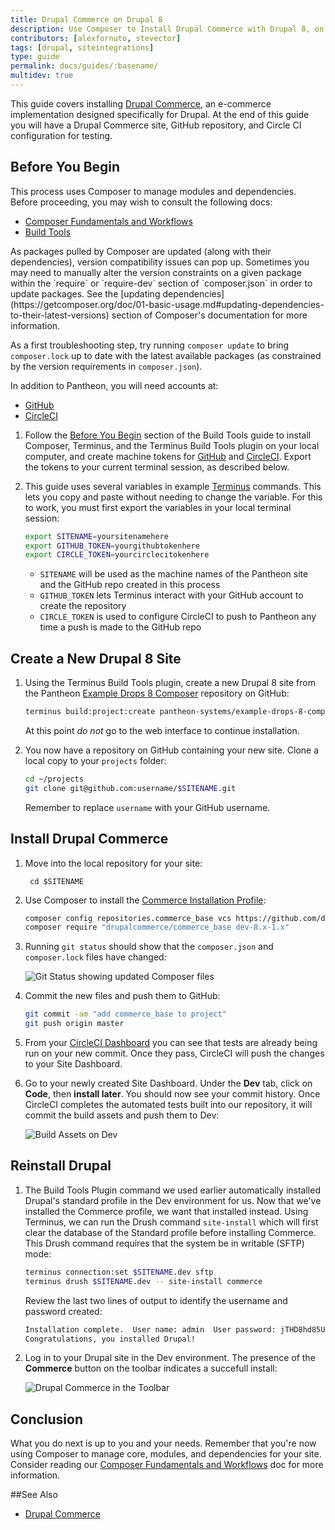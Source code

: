 ```yaml
---
title: Drupal Commerce on Drupal 8
description: Use Composer to Install Drupal Commerce with Drupal 8, on Pantheon
contributors: [alexfornuto, stevector]
tags: [drupal, siteintegrations]
type: guide
permalink: docs/guides/:basename/
multidev: true
---
```


This guide covers installing [Drupal Commerce](https://drupalcommerce.org/), an e-commerce implementation designed specifically for Drupal. At the end of this guide you will have a Drupal Commerce site, GitHub repository, and Circle CI configuration for testing.


## Before You Begin
This process uses Composer to manage modules and dependencies. Before proceeding, you may wish to consult the following docs:

 - [Composer Fundamentals and Workflows](/docs/composer)
 - [Build Tools](/docs/guides/build-tools)

<Alert title="Note" type="info">
As packages pulled by Composer are updated (along with their dependencies), version compatibility issues can pop up. Sometimes you may need to manually alter the version constraints on a given package within the `require` or `require-dev` section of `composer.json` in order to update packages. See the [updating dependencies](https://getcomposer.org/doc/01-basic-usage.md#updating-dependencies-to-their-latest-versions) section of Composer's documentation for more information.

As a first troubleshooting step, try running `composer update` to bring `composer.lock` up to date with the latest available packages (as constrained by the version requirements in `composer.json`).

</Alert>

In addition to Pantheon, you will need accounts at:

 - [GitHub](https://github.com)
 - [CircleCI](https://circleci.com)


1.  Follow the [Before You Begin](/docs/guides/build-tools/#before-you-begin) section of the Build Tools guide to install Composer, Terminus, and the Terminus Build Tools plugin on your local computer, and create machine tokens for [GitHub](https://help.github.com/articles/creating-an-access-token-for-command-line-use/) and [CircleCI](https://circleci.com/account/api). Export the tokens to your current terminal session, as described below.

2.  This guide uses several variables in example [Terminus](/docs/terminus) commands. This lets you copy and paste without needing to change the variable. For this to work, you must first export the variables in your local terminal session:

    ```bash
    export SITENAME=yoursitenamehere
    export GITHUB_TOKEN=yourgithubtokenhere
    export CIRCLE_TOKEN=yourcirclecitokenhere
    ```

    - `SITENAME` will be used as the machine names of the Pantheon site and the GitHub repo created in this process
    - `GITHUB_TOKEN` lets Terminus interact with your GitHub account to create the repository
    - `CIRCLE_TOKEN` is used to configure CircleCI to push to Pantheon any time a push is made to the GitHub repo

## Create a New Drupal 8 Site

1.  Using the Terminus Build Tools plugin, create a new Drupal 8 site from the Pantheon [Example Drops 8 Composer](https://github.com/pantheon-systems/example-drops-8-composer) repository on GitHub:

    ```bash
    terminus build:project:create pantheon-systems/example-drops-8-composer $SITENAME
    ```

    At this point *do not* go to the web interface to continue installation.

2.  You now have a repository on GitHub containing your new site. Clone a local copy to your `projects` folder:

    ```bash
    cd ~/projects
    git clone git@github.com:username/$SITENAME.git
    ```

    Remember to replace `username` with your GitHub username.

## Install Drupal Commerce

1. Move into the local repository for your site:

        cd $SITENAME

2. Use Composer to install the [Commerce Installation Profile](https://github.com/drupalcommerce/commerce_base):

   ```bash
   composer config repositories.commerce_base vcs https://github.com/drupalcommerce/commerce_base
   composer require "drupalcommerce/commerce_base dev-8.x-1.x"
   ```

3. Running `git status` should show that the `composer.json` and `composer.lock` files have changed:

   ![Git Status showing updated Composer files](../docs/assets/images/guides/drupal-8-commerce/git-status.png)

4. Commit the new files and push them to GitHub:

   ```bash
   git commit -am "add commerce_base to project"
   git push origin master
   ```

5. From your [CircleCI Dashboard](https://circleci.com/dashboard) you can see that tests are already being run on your new commit. Once they pass, CircleCI will push the changes to your Site Dashboard.

6. Go to your newly created Site Dashboard. Under the <span class="glyphicons glyphicons-wrench"></span> **Dev** tab, click on <span class="glyphicons glyphicons-embed-close"></span> **Code**, then **install later**. You should now see your commit history. Once CircleCI completes the automated tests built into our repository, it will commit the build assets and push them to Dev:

    ![Build Assets on Dev](../docs/assets/images/guides/drupal-8-commerce/build-assets.png)

## Reinstall Drupal

1. The Build Tools Plugin command we used earlier automatically installed Drupal's standard profile in the Dev environment for us. Now that we've installed the Commerce profile, we want that installed instead. Using Terminus, we can run the Drush command `site-install` which will first clear the database of the Standard profile before installing Commerce. This Drush command requires that the system be in writable (SFTP) mode:

   ```bash
   terminus connection:set $SITENAME.dev sftp
   terminus drush $SITENAME.dev -- site-install commerce
   ```

   Review the last two lines of output to identify the username and password created:

   ```bash
   Installation complete.  User name: admin  User password: jTHD8hd85U         [ok]
   Congratulations, you installed Drupal!                                  [status]
   ```


2. Log in to your Drupal site in the Dev environment. The presence of the **Commerce** button on the toolbar indicates a succefull install:

    ![Drupal Commerce in the Toolbar](../docs/assets/images/guides/drupal-8-commerce/commerce-button.png)

## Conclusion

What you do next is up to you and your needs. Remember that you're now using Composer to manage core, modules, and dependencies for your site. Consider reading our [Composer Fundamentals and Workflows](/docs/composer) doc for more information.

##See Also

 - [Drupal Commerce](https://drupalcommerce.org/)
